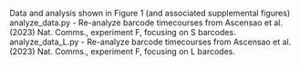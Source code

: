 Data and analysis shown in Figure 1 (and associated supplemental figures) 
analyze_data.py - Re-analyze barcode timecourses from Ascensao et al. (2023) Nat. Comms., experiment F, focusing on S barcodes.
analyze_data_L.py - Re-analyze barcode timecourses from Ascensao et al. (2023) Nat. Comms., experiment F, focusing on L barcodes.
